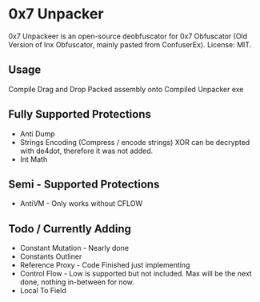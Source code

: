 # 0x7 Unpacker
0x7 Unpackeer is an open-source deobfuscator for 0x7 Obfuscator (Old Version of Inx Obfuscator, mainly pasted from ConfuserEx). License: MIT.

## Usage
Compile
Drag and Drop Packed assembly onto Compiled Unpacker exe

## Fully Supported Protections
 * Anti Dump
 * Strings Encoding (Compress / encode strings) XOR can be decrypted with de4dot, therefore it was not added.
 * Int Math

## Semi - Supported Protections
 * AntiVM - Only works without CFLOW

## Todo / Currently Adding 
 * Constant Mutation - Nearly done
 * Constants Outliner
 * Reference Proxy - Code Finished just implementing
 * Control Flow - Low is supported but not included. Max will be the next done, nothing in-between for now.
 * Local To Field
